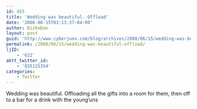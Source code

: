 ```yaml
---
id: 455
title: 'Wedding was beautiful. Offload'
date: '2008-06-15T03:13:37-04:00'
author: DizkoDan
layout: post
guid: 'http://www.cyberjunx.com/blog/archives/2008/06/15/wedding-was-beautiful-offload/'
permalink: /2008/06/15/wedding-was-beautiful-offload/
ljID:
    - '622'
aktt_twitter_id:
    - '835125354'
categories:
    - Twitter
---
```


Wedding was beautiful. Offloading all the gifts into a room for them, then off to a bar for a drink with the young’uns